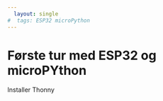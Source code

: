 ```yaml
---
  layout: single
#  tags: ESP32 microPython
---
```

# Første tur med ESP32 og microPYthon

Installer Thonny
